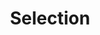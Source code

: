 ---
title: Selection
taxonomy:
    category:
        - docs
visible: true
highlight:
    enabled: false
---